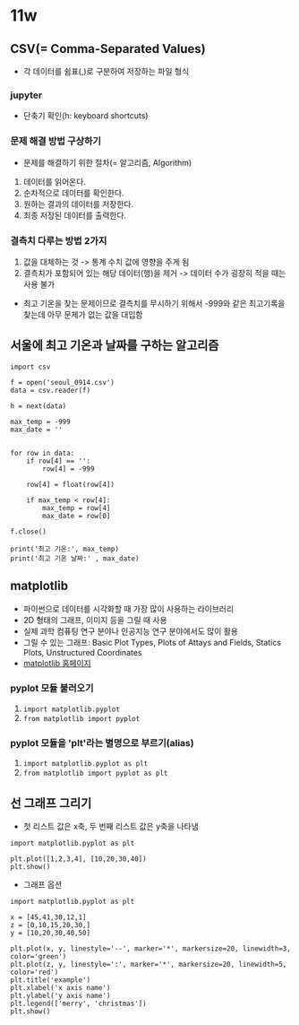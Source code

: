 # 11w
## CSV(= Comma-Separated Values)
- 각 데이터를 쉼표(,)로 구분하여 저장하는 파일 형식

### jupyter 
- 단축기 확인(h: keyboard shortcuts)

### 문제 해결 방법 구상하기
- 문제를 해결하기 위한 절차(= 알고리즘, Algorithm)
1. 데이터를 읽어온다.
2. 순차적으로 데이터를 확인한다.
3. 원하는 결과의 데이터를 저장한다.
4. 최종 저장된 데이터를 출력한다.

### 결측치 다루는 방법 2가지 
1. 값을 대체하는 것 -> 통계 수치 값에 영향을 주게 됨
2. 결측치가 포함되어 있는 해당 데이터(행)을 제거 -> 데이터 수가 굉장히 적을 때는 사용 불가
- 최고 기온을 찾는 문제이므로 결측치를 무시하기 위해서 -999와 같은 최고기록을 찾는데 아무 문제가 없는 값을 대입함

## 서울에 최고 기온과 날짜를 구하는 알고리즘
```
import csv                        

f = open('seoul_0914.csv')       
data = csv.reader(f)

h = next(data)               

max_temp = -999
max_date = ''


for row in data:
    if row[4] == '':
        row[4] = -999
        
    row[4] = float(row[4])        
    
    if max_temp < row[4]:
        max_temp = row[4]
        max_date = row[0]
    
f.close()    

print('최고 기온:', max_temp)
print('최고 기온 날짜:' , max_date)
```
## matplotlib
- 파이썬으로 데이터를 시각화할 때 가장 많이 사용하는 라이브러리
- 2D 형태의 그래프, 이미지 등을 그릴 때 사용
- 실제 과학 컴퓨팅 연구 분야나 인공지능 연구 분야에서도 많이 활용
- 그릴 수 있는 그래프: Basic Plot Types, Plots of Attays and Fields, Statics Plots, Unstructured Coordinates
- [matplotlib 홈페이지](https://matplotlib.org/)

### pyplot 모듈 불러오기
1. `import matplotlib.pyplot`
2. `from matplotlib import pyplot`

### pyplot 모듈을 'plt'라는 별명으로 부르기(alias)
1. `import matplotlib.pyplot as plt`
2. `from matplotlib import pyplot as plt`

## 선 그래프 그리기
- 첫 리스트 값은 x축, 두 번째 리스트 값은 y축을 나타냄
```
import matplotlib.pyplot as plt

plt.plot([1,2,3,4], [10,20,30,40])
plt.show()
```
- 그래프 옵션
```
import matplotlib.pyplot as plt

x = [45,41,30,12,1]
z = [0,10,15,20,30,]
y = [10,20,30,40,50]

plt.plot(x, y, linestyle='--', marker='*', markersize=20, linewidth=3, color='green')
plt.plot(z, y, linestyle=':', marker='*', markersize=20, linewidth=5, color='red')
plt.title('example')
plt.xlabel('x axis name')
plt.ylabel('y axis name')
plt.legend(['merry', 'christmas'])
plt.show()
```


